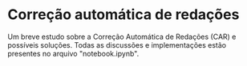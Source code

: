 # Correção automática de redações

Um breve estudo sobre a Correção Automática de Redações (CAR) e possíveis soluções. Todas as discussões e implementações estão presentes no arquivo "notebook.ipynb". 
